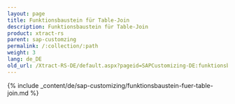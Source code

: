 ```yaml
---
layout: page
title: Funktionsbaustein für Table-Join
description: Funktionsbaustein für Table-Join
product: xtract-rs
parent: sap-customzing
permalink: /:collection/:path
weight: 3
lang: de_DE
old_url: /Xtract-RS-DE/default.aspx?pageid=SAPCustomizing-DE:funktionsbaustein-fuer-table-join	
---
```


{% include _content/de/sap-customizing/funktionsbaustein-fuer-table-join.md  %}